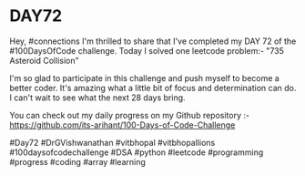 # DAY72
Hey, #connections I'm thrilled to share that I've completed my DAY 72 of the #100DaysOfCode challenge. Today I solved one leetcode problem:- "735 Asteroid Collision"

I'm so glad to participate in this challenge and push myself to become a better coder. It's amazing what a little bit of focus and determination can do. I can't wait to see what the next 28 days bring.

You can check out my daily progress on my Github repository :- https://github.com/its-arihant/100-Days-of-Code-Challenge

#Day72 #DrGVishwanathan #vitbhopal #vitbhopallions #100daysofcodechallenge #DSA #python #leetcode #programming #progress #coding #array #learning 